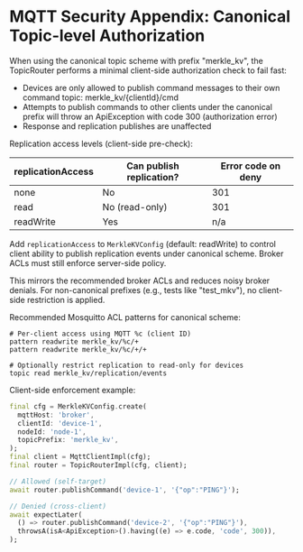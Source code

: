 # MQTT Security Appendix: Canonical Topic-level Authorization

When using the canonical topic scheme with prefix "merkle_kv", the TopicRouter performs a minimal client-side authorization check to fail fast:

- Devices are only allowed to publish command messages to their own command topic: merkle_kv/{clientId}/cmd
- Attempts to publish commands to other clients under the canonical prefix will throw an ApiException with code 300 (authorization error)
- Response and replication publishes are unaffected

Replication access levels (client-side pre-check):

| replicationAccess | Can publish replication? | Error code on deny |
|-------------------|--------------------------|--------------------|
| none              | No                       | 301                |
| read              | No (read-only)           | 301                |
| readWrite         | Yes                      | n/a                |

Add `replicationAccess` to `MerkleKVConfig` (default: readWrite) to control client ability to publish replication events under canonical scheme. Broker ACLs must still enforce server-side policy.

This mirrors the recommended broker ACLs and reduces noisy broker denials. For non-canonical prefixes (e.g., tests like "test_mkv"), no client-side restriction is applied.

Recommended Mosquitto ACL patterns for canonical scheme:

```
# Per-client access using MQTT %c (client ID)
pattern readwrite merkle_kv/%c/+
pattern readwrite merkle_kv/%c/+/+

# Optionally restrict replication to read-only for devices
topic read merkle_kv/replication/events
```

Client-side enforcement example:

```dart
final cfg = MerkleKVConfig.create(
  mqttHost: 'broker',
  clientId: 'device-1',
  nodeId: 'node-1',
  topicPrefix: 'merkle_kv',
);
final client = MqttClientImpl(cfg);
final router = TopicRouterImpl(cfg, client);

// Allowed (self-target)
await router.publishCommand('device-1', '{"op":"PING"}');

// Denied (cross-client)
await expectLater(
  () => router.publishCommand('device-2', '{"op":"PING"}'),
  throwsA(isA<ApiException>().having((e) => e.code, 'code', 300)),
);
```
